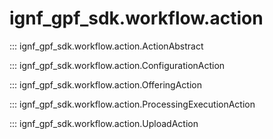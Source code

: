 # ignf_gpf_sdk.workflow.action

::: ignf_gpf_sdk.workflow.action.ActionAbstract

::: ignf_gpf_sdk.workflow.action.ConfigurationAction

::: ignf_gpf_sdk.workflow.action.OfferingAction

::: ignf_gpf_sdk.workflow.action.ProcessingExecutionAction

::: ignf_gpf_sdk.workflow.action.UploadAction
